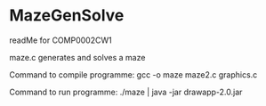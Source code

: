 # MazeGenSolve
readMe for COMP0002CW1

maze.c generates and solves a maze

Command to compile programme:
gcc -o maze maze2.c graphics.c 

Command to run programme:
./maze | java -jar drawapp-2.0.jar
